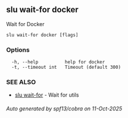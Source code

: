 ## slu wait-for docker

Wait for Docker

```
slu wait-for docker [flags]
```

### Options

```
  -h, --help          help for docker
  -t, --timeout int   Timeout (default 300)
```

### SEE ALSO

* [slu wait-for](slu_wait-for.md)	 - Wait for utils

###### Auto generated by spf13/cobra on 11-Oct-2025

